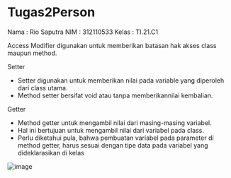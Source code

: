 # Tugas2Person

Nama : Rio Saputra
NIM : 312110533
Kelas : TI.21.C1

Access Modifier digunakan untuk memberikan batasan hak akses class
maupun method.

Setter
- Setter digunakan untuk memberikan nilai pada variable yang
diperoleh dari class utama.
- Method setter bersifat void atau tanpa memberikannilai kembalian.

Getter
- Method getter untuk mengambil nilai dari masing-masing variabel.
- Hal ini bertujuan untuk mengambil nilai dari variabel pada class.
- Perlu diketahui pula, bahwa pembuatan variabel pada parameter di
method getter, harus sesuai dengan tipe data pada variabel yang
dideklarasikan di kelas

![image](https://user-images.githubusercontent.com/92787567/197346319-31cdc0b0-4143-4d12-8208-7d4331510a18.png)
